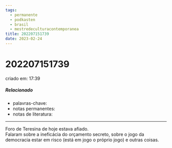 ```yaml
---
tags:
  - permanente
  - podkasten
  - brasil
  - mestredeculturacontemporanea
title: 202207151739
date: 2023-02-24
---
```


# 202207151739

criado em: 17:39

##### Relacionado

- palavras-chave: 
- notas permanentes: 
- notas de literatura:

---

Foro de Teresina de hoje estava afiado.  
Falaram sobre a ineficácia do orçamento secreto, sobre o jogo da democracia estar em risco (está em jogo o próprio jogo) e outras coisas.
